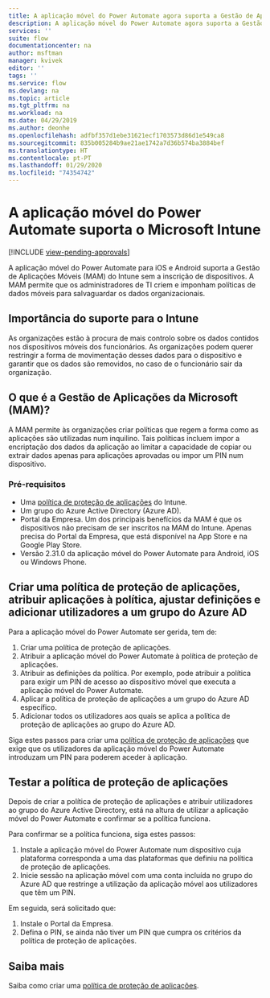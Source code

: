 ```yaml
---
title: A aplicação móvel do Power Automate agora suporta a Gestão de Aplicações Móveis do Microsoft Intune. | Microsoft Docs
description: A aplicação móvel do Power Automate agora suporta a Gestão de Aplicações Móveis do Microsoft Intune.
services: ''
suite: flow
documentationcenter: na
author: msftman
manager: kvivek
editor: ''
tags: ''
ms.service: flow
ms.devlang: na
ms.topic: article
ms.tgt_pltfrm: na
ms.workload: na
ms.date: 04/29/2019
ms.author: deonhe
ms.openlocfilehash: adfbf357d1ebe31621ecf1703573d86d1e549ca8
ms.sourcegitcommit: 835b005284b9ae21ae1742a7d36b574ba3884bef
ms.translationtype: HT
ms.contentlocale: pt-PT
ms.lasthandoff: 01/29/2020
ms.locfileid: "74354742"
---
```

# <a name="power-automate-mobile-app-supports-microsoft-intune"></a>A aplicação móvel do Power Automate suporta o Microsoft Intune
[!INCLUDE [view-pending-approvals](includes/cc-rebrand.md)]

A aplicação móvel do Power Automate para iOS e Android suporta a Gestão de Aplicações Móveis (MAM) do Intune sem a inscrição de dispositivos. A MAM permite que os administradores de TI criem e imponham políticas de dados móveis para salvaguardar os dados organizacionais.

## <a name="why-intune-support-is-important"></a>Importância do suporte para o Intune

As organizações estão à procura de mais controlo sobre os dados contidos nos dispositivos móveis dos funcionários. As organizações podem querer restringir a forma de movimentação desses dados para o dispositivo e garantir que os dados são removidos, no caso de o funcionário sair da organização.

## <a name="what-is-microsoft-application-management-mam"></a>O que é a Gestão de Aplicações da Microsoft (MAM)?

A MAM permite às organizações criar políticas que regem a forma como as aplicações são utilizadas num inquilino. Tais políticas incluem impor a encriptação dos dados da aplicação ao limitar a capacidade de copiar ou extrair dados apenas para aplicações aprovadas ou impor um PIN num dispositivo.

### <a name="prerequisites"></a>Pré-requisitos

- Uma [política de proteção de aplicações](https://docs.microsoft.com/intune/app-protection-policies) do Intune.
- Um grupo do Azure Active Directory (Azure AD).
- Portal da Empresa. Um dos principais benefícios da MAM é que os dispositivos não precisam de ser inscritos na MAM do Intune. Apenas precisa do Portal da Empresa, que está disponível na App Store e na Google Play Store.
- Versão 2.31.0 da aplicação móvel do Power Automate para Android, iOS ou Windows Phone.

## <a name="create-an-app-protection-policy-assign-apps-to-the-policy-define-settings-and-add-users-to-an-azure-ad-group"></a>Criar uma política de proteção de aplicações, atribuir aplicações à política, ajustar definições e adicionar utilizadores a um grupo do Azure AD

Para a aplicação móvel do Power Automate ser gerida, tem de:

1. Criar uma política de proteção de aplicações.
1. Atribuir a aplicação móvel do Power Automate à política de proteção de aplicações.
1. Atribuir as definições da política. Por exemplo, pode atribuir a política para exigir um PIN de acesso ao dispositivo móvel que executa a aplicação móvel do Power Automate.
1. Aplicar a política de proteção de aplicações a um grupo do Azure AD específico.
1. Adicionar todos os utilizadores aos quais se aplica a política de proteção de aplicações ao grupo do Azure AD.

Siga estes passos para criar uma [política de proteção de aplicações](https://docs.microsoft.com/intune/app-protection-policies) que exige que os utilizadores da aplicação móvel do Power Automate introduzam um PIN para poderem aceder à aplicação. 


## <a name="test-the-app-protection-policy"></a>Testar a política de proteção de aplicações

Depois de criar a política de proteção de aplicações e atribuir utilizadores ao grupo do Azure Active Directory, está na altura de utilizar a aplicação móvel do Power Automate e confirmar se a política funciona.

Para confirmar se a política funciona, siga estes passos:

1. Instale a aplicação móvel do Power Automate num dispositivo cuja plataforma corresponda a uma das plataformas que definiu na política de proteção de aplicações.
1. Inicie sessão na aplicação móvel com uma conta incluída no grupo do Azure AD que restringe a utilização da aplicação móvel aos utilizadores que têm um PIN.

Em seguida, será solicitado que:
1. Instale o Portal da Empresa.
1. Defina o PIN, se ainda não tiver um PIN que cumpra os critérios da política de proteção de aplicações.


## <a name="learn-more"></a>Saiba mais

Saiba como criar uma [política de proteção de aplicações](https://docs.microsoft.com/intune/app-protection-policies).


